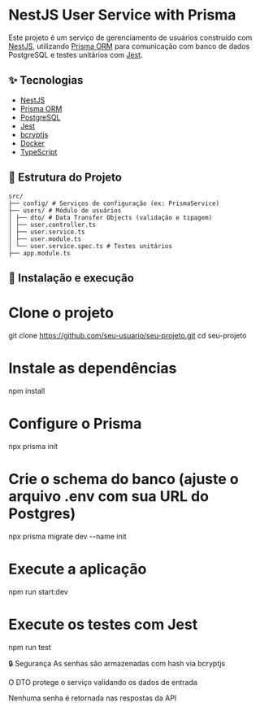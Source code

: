 # NestJS User Service with Prisma

Este projeto é um serviço de gerenciamento de usuários construído com [NestJS](https://nestjs.com/), utilizando [Prisma ORM](https://www.prisma.io/) para comunicação com banco de dados PostgreSQL e testes unitários com [Jest](https://jestjs.io/).

## ✨ Tecnologias

- [NestJS](https://nestjs.com/)
- [Prisma ORM](https://www.prisma.io/)
- [PostgreSQL](https://www.postgresql.org/)
- [Jest](https://jestjs.io/)
- [bcryptjs](https://www.npmjs.com/package/bcryptjs)
- [Docker](https://www.docker.com/)
- [TypeScript](https://www.typescriptlang.org)

## 📁 Estrutura do Projeto
```plaintext
src/
├── config/ # Serviços de configuração (ex: PrismaService)
├── users/ # Módulo de usuários
│ ├── dto/ # Data Transfer Objects (validação e tipagem)
│ ├── user.controller.ts
│ ├── user.service.ts
│ ├── user.module.ts
│ └── user.service.spec.ts # Testes unitários
├── app.module.ts

```

## 🚀 Instalação e execução


# Clone o projeto
git clone https://github.com/seu-usuario/seu-projeto.git
cd seu-projeto

# Instale as dependências
npm install

# Configure o Prisma
npx prisma init

# Crie o schema do banco (ajuste o arquivo .env com sua URL do Postgres)
npx prisma migrate dev --name init

# Execute a aplicação
npm run start:dev

# Execute os testes com Jest
npm run test

🔒 Segurança
As senhas são armazenadas com hash via bcryptjs

O DTO protege o serviço validando os dados de entrada

Nenhuma senha é retornada nas respostas da API


